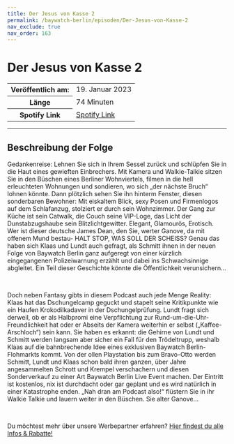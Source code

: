 ```yaml
---
title: Der Jesus von Kasse 2
permalink: /baywatch-berlin/episoden/Der-Jesus-von-Kasse-2
nav_exclude: true
nav_order: 163
---
```


# Der Jesus von Kasse 2
<table class="resp-table dcf-table dcf-table-responsive dcf-table-bordered dcf-table-striped dcf-w-100%">
                    <tbody>
                        <tr>
                            <th scope="row">Veröffentlich am:</th>
                            <td data-label="Veröffentlich am:">19. Januar 2023</td>
                        </tr>
                        <tr>
                            <th scope="row">Länge </th>
                            <td data-label="Länge ">74 Minuten</td>
                        </tr><tr>
                                <th scope="row">Spotify Link</th>
                                <td data-label="Spotify Link"><a href="https://open.spotify.com/episode/52WJLBIHn7ZTaIgcIKt5oi">Spotify Link</a></td>
                            </tr></tbody>
                </table>

***

## Beschreibung der Folge

<div>
<p>Gedankenreise: Lehnen Sie sich in Ihrem Sessel zurück und schlüpfen Sie in die Haut eines gewieften Einbrechers. Mit Kamera und Walkie-Talkie sitzen Sie in den Büschen eines Berliner Wohnviertels, filmen in die hell erleuchteten Wohnungen und sondieren, wo sich „der nächste Bruch“ lohnen könnte. Dann plötzlich sehen Sie ihn hinterm Fenster, diesen sonderbaren Bewohner: Mit eiskaltem Blick, sexy Posen und Firmenlogos auf dem Schlafanzug, stolziert er durch sein Wohnzimmer. Der Gang zur Küche ist sein Catwalk, die Couch seine VIP-Loge, das Licht der Dunstabzugshaube sein Blitzlichtgewitter. Elegant, Glamourös, Erotisch. Wer ist dieser deutsche James Dean, den Sie, werter Ganove, da mit offenem Mund bestau- HALT STOP, WAS SOLL DER SCHEISS? Genau das haben sich Klaas und Lundt auch gefragt, als Schmitt ihnen in der neuen Folge von Baywatch Berlin ganz aufgeregt von einer kürzlich eingegangenen Polizeiwarnung erzählt und dabei ins Schwachsinnige abgleitet. Ein Teil dieser Geschichte könnte die Öffentlichkeit verunsichern…</p><br/><p>Doch neben Fantasy gibts in diesem Podcast auch jede Menge Reality: Klaas hat das Dschungelcamp geguckt und stapelt seine Kritikpunkte wie ein Haufen Krokodilkadaver in der Dschungelprüfung. Lundt fragt sich derweil, ob er als Halbpromi eine Verpflichtung zur Rund-um-die-Uhr-Freundlichkeit hat oder er Abseits der Kamera weiterhin er selbst („Kaffee-Arschloch“) sein kann. Sie haben es erkannt: die Gehirne von Lundt und Schmitt werden langsam aber sicher ein Fall für den Trödeltrupp, weshalb Klaas auf die bahnbrechende Idee eines exklusiven Baywatch Berlin-Flohmarkts kommt. Von der ollen Playstation bis zum Bravo-Otto werden Schmitt, Lundt und Klaas schon bald ihren ganzen, über Jahre angesammelten Schrott und Krempel verschachern und diesen Sonderverkauf zu einer Art Baywatch Berlin Live Event machen.  Der Eintritt ist kostenlos, nix ist durchdacht oder gar geplant und es wird natürlich in einer Katastrophe enden. „Nah dran am Podcast also!“ flüstern Sie in ihr Walkie Talkie und lauern weiter in den Büschen. Sie alter Ganove…</p><br/><p>Du möchtest mehr über unsere Werbepartner erfahren? <a href="https://linktr.ee/BaywatchBerlin" rel="nofollow">Hier findest du alle Infos &amp; Rabatte!</a></p>  
</div>

